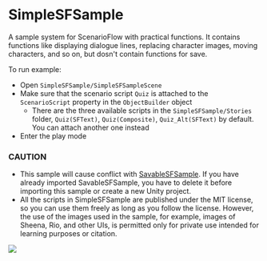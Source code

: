 # SimpleSFSample

 A sample system for ScenarioFlow with practical functions. It contains functions like displaying dialogue lines, replacing character images, moving characters, and so on, but dosn't contain functions for save.

To run example:

+ Open `SimpleSFSample/SimpleSFSampleScene`
+ Make sure that the scenario script `Quiz` is attached to the `ScenarioScript` property in the `ObjectBuilder` object
    + There are the three available scripts in the `SimpleSFSample/Stories` folder, `Quiz(SFText)`, `Quiz(Composite)`, `Quiz_Alt(SFText)` by default. You can attach another one instead
+ Enter the play mode


### CAUTION

+ This sample will cause conflict with [SavableSFSample](https://github.com/dotprologue/SavableSFSample.git). If you have already imported SavableSFSample, you have to delete it before importing this sample or create a new Unity project.
+ All the scripts in SimpleSFSample are published under the MIT license, so you can use them freely as long as you follow the license. However, the use of the images used in the sample, for example, images of Sheena, Rio, and other UIs, is permitted only for private use intended for learning purposes or citation.

![](./Movies/Scene.gif)
